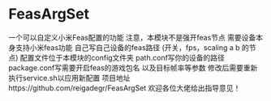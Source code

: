 # FeasArgSet
一个可以自定义小米Feas配置的功能
注意，本模块不是强开feas节点
需要设备本身支持小米feas功能
自己写自己设备的feas路径
(开关，fps，scaling a b 的节点)
配置文件位于本模块的config文件夹
path.conf写你的设备的路径
package.conf写需要开启feas的游戏包名
以及目标帧率等参数
修改后需要重新执行service.sh以应用新配置
项目地址https://github.com/reigadegr/FeasArgSet
欢迎各位大佬给出指导意见！
